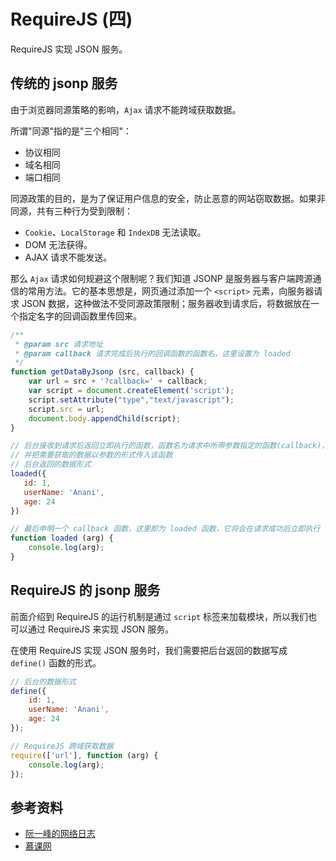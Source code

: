 # RequireJS (四)

RequireJS 实现 JSON 服务。

## 传统的 jsonp 服务

由于浏览器同源策略的影响，`Ajax` 请求不能跨域获取数据。

所谓"同源"指的是"三个相同"：

* 协议相同
* 域名相同
* 端口相同

同源政策的目的，是为了保证用户信息的安全，防止恶意的网站窃取数据。如果非同源，共有三种行为受到限制：

* `Cookie`、`LocalStorage` 和 `IndexDB` 无法读取。
* DOM 无法获得。
* AJAX 请求不能发送。

那么 `Ajax` 请求如何规避这个限制呢？我们知道 JSONP 是服务器与客户端跨源通信的常用方法。它的基本思想是，网页通过添加一个 `<script>` 元素，向服务器请求 JSON 数据，这种做法不受同源政策限制；服务器收到请求后，将数据放在一个指定名字的回调函数里传回来。

```javascript
/**
 * @param src 请求地址
 * @param callback 请求完成后执行的回调函数的函数名，这里设置为 loaded
 */
function getDataByJsonp (src, callback) {
    var url = src + '?callback=' + callback;
    var script = document.createElement('script');
    script.setAttribute("type","text/javascript");
    script.src = url;
    document.body.appendChild(script);
}

// 后台接收到请求后返回立即执行的函数，函数名为请求中所带参数指定的函数(callback)，本次实例即为 loaded
// 并把需要获取的数据以参数的形式传入该函数
// 后台返回的数据形式
loaded({
   id: 1,
   userName: 'Anani',
   age: 24
})

// 最后申明一个 callback 函数，这里即为 loaded 函数，它将会在请求成功后立即执行
function loaded (arg) {
    console.log(arg);
}
```

## RequireJS 的 jsonp 服务

前面介绍到 RequireJS 的运行机制是通过 `script` 标签来加载模块，所以我们也可以通过 RequireJS 来实现 JSON 服务。

在使用 RequireJS 实现 JSON 服务时，我们需要把后台返回的数据写成 `define()` 函数的形式。

```javascript
// 后台的数据形式
define({
    id: 1,
    userName: 'Anani',
    age: 24
});

// RequireJS 跨域获取数据
require(['url'], function (arg) {
    console.log(arg);
});
```

## 参考资料

* [阮一峰的网络日志](http://www.ruanyifeng.com/blog/2012/11/require_js.html)
* [慕课网](https://www.imooc.com/learn/787)
